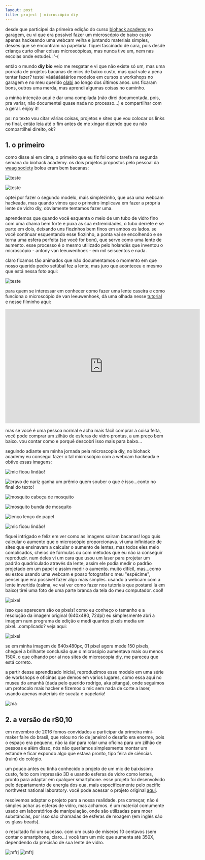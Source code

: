 ```yaml
---
layout: post
title: project | microscópio diy
---
```


desde que participei da primeira edição do curso [biohack academy](http://biohackacademy.github.io/biofactory/) no garagem, eu vi que era possível fazer um microscópio de baixo custo apenas hackeando uma webcam velha e juntando materiais simples, desses que se encontram na papelaria. fiquei fascinado de cara, pois desde criança curto olhar coisas microscópicas, mas nunca tive um, nem nas escolas onde estudei. :'-(

então o mundo **diy bio** veio me resgatar e vi que não existe só um, mas uma porrada de projetos bacanas de mics de baixo custo, mas qual vale a pena tentar fazer? testei váááááááários modelos em cursos e workshops no garagem e no meu querido [olabi](www.olabi.org) ao longo dos últimos anos. uns ficaram bons, outros uma merda, mas aprendi algumas coisas no caminho.

a minha intenção aqui é dar uma compilada (não direi documentada, pois, pra variar, não documentei quase nada no processo...) e compartilhar com a geral. enjoy it!

ps: no texto vou citar várias coisas, projetos e sites que vou colocar os links no final, então leia até o fim antes de me xingar dizendo que eu não compartilhei direito, ok? 

## 1. o primeiro

como disse ai em cima, o primeiro que eu fiz foi como tarefa na segunda semana do biohack academy. os dois projetos propostos pelo pessoal da [waag society](http://waag.org/en) bolou eram bem bacanas:

![teste](http://edulopes.co/images/diymic/Microscope.png)

![teste](http://edulopes.co/images/diymic/Webcam-Microscope.png)

optei por fazer o segundo modelo, mais simplezinho, que usa uma webcam hackeada, mas quando vimos que o primeiro implicava em fazer a própria lente de vidro diy, obviamente tentamos fazer uma. 

aprendemos que quando você esquenta o meio de um tubo de vidro fino com uma chama bem forte e puxa as sua extremidades, o tubo derrete e se parte em dois, deixando uns fiozinhos bem finos em ambos os lados. se você continuar esquentando esse fiozinho, a ponta vai se encolhendo e se torna uma esfera perfeita (se você for bom), que serve como uma lente de aumento. esse processo é o mesmo utilizado pelo holandês que inventou o microscópio - antony van leeuwenhoek - em mil seiscentos e nada.

claro ficamos tão animados que não documentamos o momento em que nosso querido pedro setúbal fez a lente, mas juro que aconteceu o mesmo que está nessa foto aqui:

![teste](http://edulopes.co/images/diymic/form_a_ball_3.jpg)


para quem se interessar em conhecer como fazer uma lente caseira e como funciona o microscópio de van leeuwenhoek, dá uma olhada nesse [tutorial](http://light.sci-toys.com/making_lenses) e nesse filminho aqui:

<iframe width="613" height="360" src="https://www.youtube.com/embed/2SJY0foypAo" frameborder="0" allowfullscreen></iframe>

mas se você é uma pessoa normal e acha mais fácil comprar a coisa feita, você pode comprar um zilhão de esferas de vidro prontas, a um preço bem baixo. vou contar como e porquê descobri isso mais para baixo...

seguindo adiante em minha jornada pela microscopia diy, no biohack academy eu consegui fazer o tal microscópio com a webcam hackeada e obtive essas imagens:

![mic](http://edulopes.co/images/diymic/mic.jpg)
ficou lindão!

![cravo de nariz](http://edulopes.co/images/diymic/cravo.jpg)
ganha um prêmio quem souber o que é isso...conto no final do texto!

![mosquito](http://edulopes.co/images/diymic/mosquito.jpg)
cabeça de mosquito

![mosquito](http://edulopes.co/images/diymic/mosquito2.jpg)
bunda de mosquito

![lenço](http://edulopes.co/images/diymic/lenco.jpg)
lenço de papel

![mic](http://edulopes.co/images/diymic/microscopio.jpg)
ficou lindão!

fiquei intrigado e feliz em ver como as imagens sairam bacanas! logo quis calcular o aumento que o microscópio proporcionava. vi uma infinidade de sites que ensinavam a calcular o aumento de lentes, mas todos eles meio complicados, cheios de fórmulas ou com métodos que eu não ia conseguir reproduzir. num deles vi um cara que usou um laser para projetar um padrão quadriculado através da lente, assim ele podia medir o padrão projetado em um papel e assim medir o aumento. muito difícil, mas...como eu estou usando uma webcam e posso fotografar o meu "espécime", pensei que era possível fazer algo mais simples.
usando a webcam com a lente invertida (calma, vc vai ver como fazer nos tutoriais que postarei lá em baixo) tirei uma foto de uma parte branca da tela do meu computador. cool!

![pixel](http://edulopes.co/images/diymic/pixel.jpg)

isso que aparecem são os pixels! como eu conheço o tamanho e a resolução da imagem original (640x480, 72dpi) eu simplesmente abri a imagem num programa de edição e medi quantos pixels media um pixel...complicado? veja aqui:

![pixel](http://edulopes.co/images/diymic/aumento.png)

se em minha imagem de 640x480px, 01 pixel agora mede 150 pixels, cheguei a brilhante conclusão que o microsópio aumentava mais ou menos 150X, o que olhando por aí nos sites de microscopia diy, me pareceu que está correto.


a partir desse aprendizado inicial, reproduzimos esse modelo em uma série de workshops e oficinas que demos em vários lugares, como essa aqui no museu do amanhã (dada pelo querido rodrigo, aka pitanga), onde seguimos um protocolo mais hacker e fizemos o mic sem nada de corte a laser, usando apenas materiais de sucata e papelaria!

![ma](http://edulopes.co/images/diymic/pitanga.png)


## 2. a versão de r$0,10

em novembro de 2016 fomos convidados a participar da primeira mini-maker faire do brasil, que rolou no rio de janeiro! o desafio era enorme, pois o espaço era pequeno, não ia dar para rolar uma oficina para um zilhão de pessoas e além disso, nós não queríamos simplesmente montar um estande e ficar expondo algo que estava pronto, tipo feira de ciências (ruim) do colégio.

um pouco antes eu tinha conhecido o projeto de um mic de baixíssimo custo, feito com impressão 3D e usando esferas de vidro como lentes, pronto para adaptar em qualquer smartphone. esse projeto foi desenvolvido pelo departamento de energia dos eua, mais especificamente pelo pacific northwest national laboratory.
você pode acessar o projeto original [aqui](http://availabletechnologies.pnnl.gov/technology.asp?id=393).

resolvemos adaptar o projeto para a nossa realidade. pra começar, não é simples achar as esferas de vidro, mas achamos. é um material comumente usado em laboratórios de manipulação, onde são utilizadas para moer substâncias, por isso são chamadas de esferas de moagem (em inglês são os glass beads).

o resultado foi um sucesso. com um custo de míseros 10 centavos (sem contar o smartphone, claro...) você tem um mic que aumenta até 350X, dependendo da precisão de sua lente de vidro.

![mfrj](http://edulopes.co/images/diymic/maker1.png)
![mfrj](http://edulopes.co/images/diymic/maker2.png)




